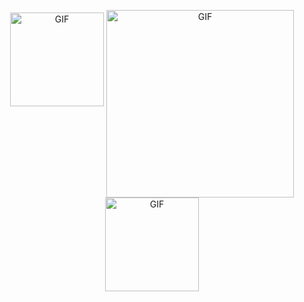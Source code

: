 <p align="center">
   <img height="150" width="150" alt="GIF" src="https://github.com/JayantGoel001/JayantGoel001/blob/master/Earth.gif">
   <img align="center" height="300" width="300" alt="GIF" src="https://github.com/JayantGoel001/JayantGoel001/blob/master/github.gif">
   <img height="150" width="150" alt="GIF" src="https://github.com/JayantGoel001/JayantGoel001/blob/master/Earth.gif">
</p>
